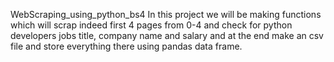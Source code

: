 WebScraping_using_python_bs4
In this project we will be making functions which will scrap indeed first 4 pages from 0-4 and check for python developers jobs title, company name and salary and at the end make an csv file and store everything there using pandas data frame. 

